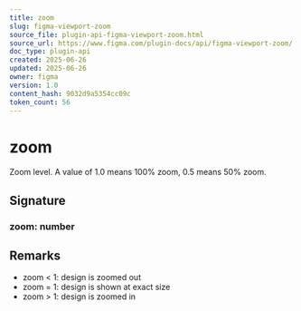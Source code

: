 ```yaml
---
title: zoom
slug: figma-viewport-zoom
source_file: plugin-api-figma-viewport-zoom.html
source_url: https://www.figma.com/plugin-docs/api/figma-viewport-zoom/
doc_type: plugin-api
created: 2025-06-26
updated: 2025-06-26
owner: figma
version: 1.0
content_hash: 9032d9a5354cc09c
token_count: 56
---
```

# zoom

Zoom level. A value of 1.0 means 100% zoom, 0.5 means 50% zoom.

## Signature

### zoom: number

## Remarks

- zoom < 1: design is zoomed out
- zoom = 1: design is shown at exact size
- zoom > 1: design is zoomed in